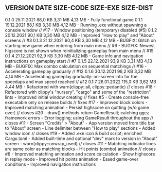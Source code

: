 VERSION     DATE                SIZE-CODE       SIZE-EXE        SIZE-DIST       
--------------------------------------------------------------------------------
0.1.0       25.11.2021          88,0 KB         3,31 MB         4,13 MB
    - Fully functional game
0.1.1       19.12.2021          88,1 KB         3,30 MB         4,12 MB
    - Running .exe without spawning a console window // #17
    - Window positioning (temporary) disabled (#5)
0.1.2       20.12.2021          90,1 KB         3,30 MB         4,12 MB
    - Improved "How to play" and "About" screens // #3
0.1.3       21.12.2021          90,4 KB         3,30 MB         4,12 MB
    - BUGFIX: Glitch on starting new game when entering from main menu // #6
    - BUGFIX: Newest higscore is not shown when reinitializing gameplay from main menu  // #15
0.1.4       21.12.2021          92,9 KB         3,30 MB         4,12 MB
    - Game info and navigation instructions on gameplay start // #7
0.1.5       22.12.2021          93,9 KB         3,31 MB         4,13 MB
    - BUGFIX: Max combo calculation on sequential matchings // #16
    - Accelerating gameplay gradually // #12
0.1.6       30.12.2021          98,2 KB         3,32 MB         4,14 MB
    - Accelerating gameplay gradually: on-screen info for the speedups and max speed reached // #12
0.1.7       26.01.2022         115,0 KB         3,62 MB         4,44 MB
    - Refactored with warn(clippy::all, clippy::pedantic) // closes #18
    - Refactored with clippy's "nursery", "cargo" and some of the "restriction" lints
    - Improved initial window creating // fixes #5
    - Create console-free executable only on release builds // fixes #17
    - Improved block colors
    - Improved matching animation
    - Persist highscore on quitting (w/o game over) // closes #20
    - draw() methods return GameResult; catching ggez framework errors
    - Error logging; using GameResult throughout the app // closes #11
    - Screen "Credits" > "About"
    - App version moved from title bar to "About" screen
    - Line delimiter between "How to play" sections
    - Added window icon // closes #19
    - Added .exe icon & build script; enriched Cargo.toml
    - Added built-time and optional "dev" mark to version in "About" screen
    - warn(clippy::unwrap_used) // closes #11
    - Matching indicator lines are same color as matching blocks
    - Hit points (combo) animation // closes #8
    - Improved matching animation and score calculation
    - Show highscore in replay mode
    - Improved hit points animation
    - Eased game-over conditions
    - Improved navigation instructions
